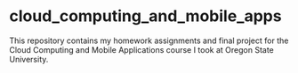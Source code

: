 # cloud_computing_and_mobile_apps
This repository contains my homework assignments and final project for the Cloud Computing and Mobile Applications  course I took at Oregon State University.
